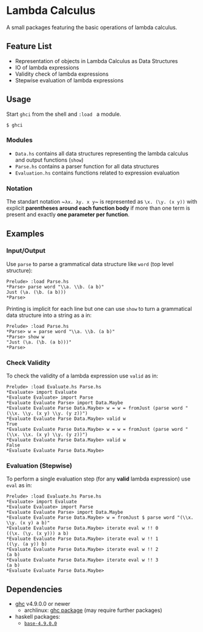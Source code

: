# Lambda Calculus

A small packages featuring the basic operations of lambda calculus.

## Feature List
- Representation of objects in Lambda Calculus as Data Structures
- IO of lambda expressions
- Validity check of lambda expressions
- Stepwise evaluation of lambda expressions

## Usage
Start `ghci` from the shell and `:load ` a module.

```
$ ghci
```

### Modules
- `Data.hs` contains all data structures representing the lambda calculus and output functions (`show`)
- `Parse.hs` contains a parser function for all data structures
- `Evaluation.hs` contains functions related to expression evaluation

### Notation
The standart notation ~`λx. λy. x y`~ is represented as `\x. (\y. (x y))` with explicit **parentheses around each function body** if more than one term is present and exactly **one parameter per function**.

## Examples
### Input/Output
Use `parse` to parse a grammatical data structure like `word` (top level structure):
```
Prelude> :load Parse.hs
*Parse> parse word "\\a. \\b. (a b)"
Just (\a. (\b. (a b)))
*Parse>
```

Printing is implicit for each line but one can use `show` to turn a grammatical data structure into a string as a in:
```
Prelude> :load Parse.hs
*Parse> w = parse word "\\a. \\b. (a b)"
*Parse> show w
"Just (\a. (\b. (a b)))"
*Parse>
```

### Check Validity
To check the validity of a lambda expression use `valid` as in:
```
Prelude> :load Evaluate.hs Parse.hs
*Evaluate> import Evaluate
*Evaluate Evaluate> import Parse
*Evaluate Evaluate Parse> import Data.Maybe
*Evaluate Evaluate Parse Data.Maybe> w = w = fromJust (parse word "(\\x. \\y. (x y) \\y. (y z))")
*Evaluate Evaluate Parse Data.Maybe> valid w
True
*Evaluate Evaluate Parse Data.Maybe> w = w = fromJust (parse word "(\\x. \\x. (x y) \\y. (y z))")
*Evaluate Evaluate Parse Data.Maybe> valid w
False
*Evaluate Evaluate Parse Data.Maybe>
```

### Evaluation (Stepwise)
To perform a single evaluation step (for any **valid** lambda expression) use `eval` as in:
```
Prelude> :load Evaluate.hs Parse.hs
*Evaluate> import Evaluate 
*Evaluate Evaluate> import Parse
*Evaluate Evaluate Parse> import Data.Maybe
*Evaluate Evaluate Parse Data.Maybe> w = fromJust $ parse word "(\\x. \\y. (x y) a b)"
*Evaluate Evaluate Parse Data.Maybe> iterate eval w !! 0
((\x. (\y. (x y))) a b)
*Evaluate Evaluate Parse Data.Maybe> iterate eval w !! 1
((\y. (a y)) b)
*Evaluate Evaluate Parse Data.Maybe> iterate eval w !! 2
(a b)
*Evaluate Evaluate Parse Data.Maybe> iterate eval w !! 3
(a b)
*Evaluate Evaluate Parse Data.Maybe>
```

## Dependencies
- [ghc](https://www.haskell.org/ghc/) v4.9.0.0 or newer
    - archlinux: [ghc package](https://www.archlinux.org/packages/community/x86_64/ghc/) (may require further packages)
- haskell packages:
    - [`base-4.9.0.0`](https://hackage.haskell.org/package/base-4.9.0.0)
